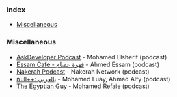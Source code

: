 ### Index

* [Miscellaneous](#miscellaneous)


### Miscellaneous

* [AskDeveloper Podcast](http://www.askdeveloper.com) - Mohamed Elsherif (podcast)
* [Essam Cafe - قهوة عصام](https://essamcafe.com) - Ahmed Essam (podcast)
* [Nakerah Podcast](https://nakerah.net/podcast) - Nakerah Network (podcast)
* [null++: بالعربي](https://nullplus.plus) - Mohamed Luay, Ahmad Alfy (podcast)
* [The Egyptian Guy](https://anchor.fm/refaie) - Mohamed Refaie (podcast)
